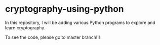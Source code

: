 # cryptography-using-python
In this repository, I will be adding various Python programs to explore and learn cryptography.


To see the code, please go to master branch!!!

